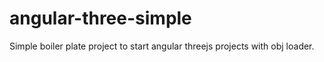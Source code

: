 # angular-three-simple
Simple boiler plate project to start angular threejs projects with obj loader.
